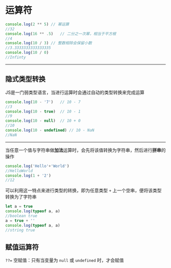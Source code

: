 # 运算符

```js
console.log(2 ** 5) // 幂运算
//32
console.log(16 ** .5)   // 二分之一次幂，相当于平方根
//4
console.log(10 / 3) // 整数相除会保留小数
//3.3333333333333335
console.log(10 / 0)
//Infinty
```

---

## 隐式类型转换

JS是一门弱类型语言，当进行运算时会通过自动的类型转换来完成运算

```js
console.log(10 - '7')   // 10 - 7
//3
console.log(10 - true)  // 10 - 1
//9
console.log(10 - null)  // 10 + 0
//10
console.log(10 - undefined) // 10 - NaN
//NaN
```

---

当任意一个值与字符串做**加法**运算时，会先将该值转换为字符串，然后进行**拼串**的操作

```js
console.log('Hello'+'World')
//HelloWorld
console.log(1 + '2')
//12
```

可以利用这一特点来进行类型的转换，即为任意类型 `+` 上一个空串，便将该类型转换为了字符串

```js
let a = true
console.log(typeof a, a)
//boolean true
a = true + ''
console.log(typeof a, a)
//string true
```

## 赋值运算符

`??=` 空赋值：只有当变量为 `null` 或 `undefined` 时，才会赋值
